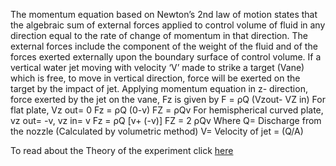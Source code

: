 The momentum equation based on Newton’s 2nd law of motion states that the algebraic sum of external forces applied to control volume of fluid in any direction equal to the rate of change of momentum in that direction. The external forces include the component of the weight of the fluid and of the forces exerted externally upon the boundary surface of control volume. If a vertical water jet moving with velocity ‘V’ made to strike a target (Vane) which is free, to move in vertical direction, force will be exerted on the target by the impact of jet. Applying momentum equation in z- direction, force exerted by the jet on the vane, Fz is given by F = ρQ (Vzout- VZ in) For flat plate, Vz out= 0 Fz = ρQ (0-v) FZ = ρQv For hemispherical curved plate, vz out= -v, vz in= v Fz = ρQ [v+ (-v)] FZ = 2 ρQv Where Q= Discharge from the nozzle (Calculated by volumetric method) V= Velocity of jet = (Q/A) 

To read about the Theory of the experiment click [here](docs/9.Jets.pdf)
